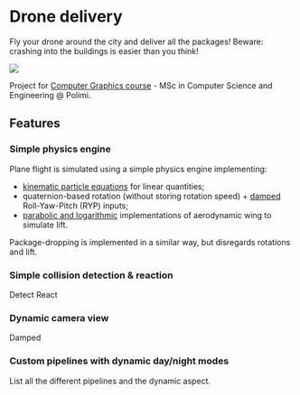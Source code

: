 # Drone delivery
Fly your drone around the city and deliver all the packages! Beware: crashing into the buildings is easier than you think!

![](https://github.com/drone-delivery/readme-assets/start.gif)

Project for [Computer Graphics
course](https://www11.ceda.polimi.it/schedaincarico/schedaincarico/controller/scheda_pubblica/SchedaPublic.do?&evn_default=evento&c_classe=789226&polij_device_category=DESKTOP&__pj0=0&__pj1=d5ba826011a30aecef5f9cd5ea045a7d) - MSc in Computer Science and Engineering @ Polimi.

## Features
### Simple physics engine
Plane flight is simulated using a simple physics engine implementing: 
- [kinematic particle equations](https://en.wikipedia.org/wiki/Equations_of_motion#Constant_linear_acceleration_in_any_direction) for linear quantities;
- quaternion-based rotation (without storing rotation speed) + [damped](https://github.com/carloronconi/drone-delivery/blob/78f03a27c694011560871ec6629f8b08b1ececde/Damper.hpp) Roll-Yaw-Pitch (RYP) inputs;
- [parabolic and logarithmic](https://github.com/carloronconi/drone-delivery/blob/78f03a27c694011560871ec6629f8b08b1ececde/Wing.hpp) implementations of aerodynamic wing to simulate lift.

Package-dropping is implemented in a similar way, but disregards rotations and lift.
### Simple collision detection & reaction
Detect
React
### Dynamic camera view
Damped
### Custom pipelines with dynamic day/night modes
List all the different pipelines and the dynamic aspect.